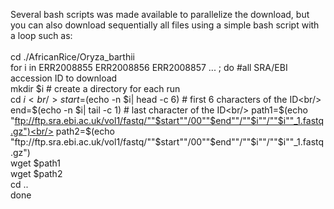 Several bash scripts was made available to parallelize the download, but you can also download sequentially all files using a simple bash script with a loop such as:<br/><br/>
cd ./AfricanRice/Oryza_barthii<br/>
for i in ERR2008855 ERR2008856 ERR2008857 ... ; do #all SRA/EBI accession ID to download<br/>
  mkdir $i # create a directory for each run<br/>
  cd $i<br/>
  start=$(echo -n $i| head -c 6) # first 6 characters of the ID<br/>
  end=$(echo -n $i| tail -c 1) # last character of the ID<br/>
  path1=$(echo "ftp://ftp.sra.ebi.ac.uk/vol1/fastq/""$start""/00""$end""/""$i""/""$i""_1.fastq.gz")<br/>
  path2=$(echo "ftp://ftp.sra.ebi.ac.uk/vol1/fastq/""$start""/00""$end""/""$i""/""$i""_1.fastq.gz")<br/>
  wget $path1<br/>
  wget $path2<br/>
  cd ..<br/>
done<br/>

